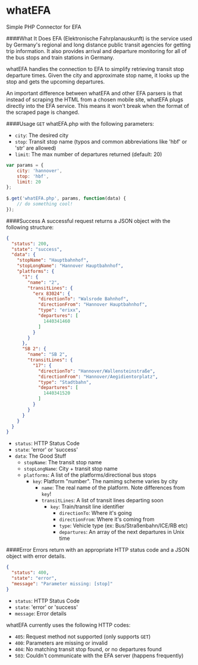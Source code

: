 # whatEFA
Simple PHP Connector for EFA

####What It Does
EFA (Elektronische Fahrplanauskunft) is the service used by Germany's regional and long distance public transit agencies for getting trip information.  It also provides arrival and departure monitoring for all of the bus stops and train stations in Germany.

whatEFA handles the connection to EFA to simplify retrieving transit stop departure times.  Given the city and approximate stop name, it looks up the stop and gets the upcoming departures.

An important difference between whatEFA and other EFA parsers is that instead of scraping the HTML from a chosen mobile site, whatEFA plugs directly into the EFA service.  This means it won't break when the format of the scraped page is changed.

####Usage
`GET` whatEFA.php with the following parameters:

- `city`: The desired city
- `stop`: Transit stop name (typos and common abbreviations like 'hbf' or 'str' are allowed)
- `limit`: The max number of departures returned (default: 20)

```javascript
var params = {
	city: 'hannover',
	stop: 'hbf',
	limit: 20	
};
				
$.get('whatEFA.php', params, function(data) {
	// do something cool!
});
```

####Success
A successful request returns a JSON object with the following structure: 
```json
{
  "status": 200,
  "state": "success",
  "data": {
    "stopName": "Hauptbahnhof",
    "stopLongName": "Hannover Hauptbahnhof",
    "platforms": {
      "1": {
        "name": "2",
        "transitLines": {
          "erx 83024": {
            "directionTo": "Walsrode Bahnhof",
            "directionFrom": "Hannover Hauptbahnhof",
            "type": "erixx",
            "departures": [
              1440341460
            ]
          }
        }
      },
      "SB 2": {
        "name": "SB 2",
        "transitLines": {
          "17": {
            "directionTo": "Hannover/Wallensteinstraße",
            "directionFrom": "Hannover/Aegidientorplatz",
            "type": "Stadtbahn",
            "departures": [
              1440341520
            ]
          }
        }
      }
    }
  }
}
```

* `status`: HTTP Status Code
* `state`: 'error' or 'success'
* `data`: The Good Stuff
  * `stopName`: The transit stop name
  * `stopLongName`: City + transit stop name
  * `platforms`: A list of the platforms/directional bus stops
    * `key`: Platform "number".  The namimg scheme varies by city
      * `name`: The real name of the platform.  Note differences from `key`!
      * `transitLines`: A list of transit lines departing soon
        * `key`: Train/transit line identifier
          * `directionTo`: Where it's going
          * `directionFrom`: Where it's coming from
          * `type`: Vehicle type (ex: Bus/Straßenbahn/ICE/RB etc)
          * `departures`: An array of the next departures in Unix time

####Error
Errors return with an appropriate HTTP status code and a JSON object with error details.  

```json
{
  "status": 400,
  "state": "error",
  "message": "Parameter missing: [stop]"
}
```

* `status`: HTTP Status Code
* `state`: 'error' or 'success'
* `message`: Error details

whatEFA currently uses the following HTTP codes:

* `405`: Request method not supported (only supports `GET`)
* `400`: Parameters are missing or invalid
* `404`: No matching transit stop found, or no departures found
* `503`: Couldn't communicate with the EFA server (happens frequently)

